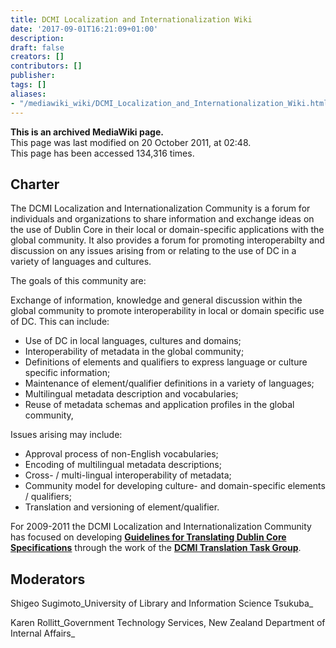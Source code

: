```yaml
---
title: DCMI Localization and Internationalization Wiki
date: '2017-09-01T16:21:09+01:00'
description: 
draft: false
creators: []
contributors: []
publisher: 
tags: []
aliases:
- "/mediawiki_wiki/DCMI_Localization_and_Internationalization_Wiki.html"
---
```


 **This is an archived MediaWiki page.**  
This page was last modified on 20 October 2011, at 02:48.  
This page has been accessed 134,316 times.

## Charter 

The DCMI Localization and Internationalization Community is a forum for individuals and organizations to share information and exchange ideas on the use of Dublin Core in their local or domain-specific applications with the global community. It also provides a forum for promoting interoperabilty and discussion on any issues arising from or relating to the use of DC in a variety of languages and cultures.

The goals of this community are:

Exchange of information, knowledge and general discussion within the global community to promote interoperability in local or domain specific use of DC. This can include:

- Use of DC in local languages, cultures and domains;
- Interoperability of metadata in the global community;
- Definitions of elements and qualifiers to express language or culture specific information;
- Maintenance of element/qualifier definitions in a variety of languages;
- Multilingual metadata description and vocabularies;
- Reuse of metadata schemas and application profiles in the global community,

Issues arising may include:

- Approval process of non-English vocabularies;
- Encoding of multilingual metadata descriptions;
- Cross- / multi-lingual interoperability of metadata;
- Community model for developing culture- and domain-specific elements / qualifiers;
- Translation and versioning of element/qualifier.

For 2009-2011 the DCMI Localization and Internationalization Community has focused on developing **[Guidelines for Translating Dublin Core Specifications](/mediawiki_wiki/Guidelines_for_Translating_Dublin_Core_Specifications "Guidelines for Translating Dublin Core Specifications")** through the work of the **[DCMI Translation Task Group](/mediawiki_wiki/DCMI_Translation_Task_Group "DCMI Translation Task Group")**.

## Moderators 

Shigeo Sugimoto_University of Library and Information Science Tsukuba_

Karen Rollitt_Government Technology Services, New Zealand Department of Internal Affairs_

